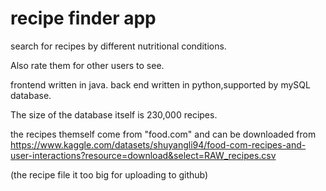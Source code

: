 # recipe finder app
 search for recipes by different nutritional conditions.
 
 Also rate them for other users to see. 
 
 frontend written in java. back end written in python,supported by mySQL database.
 
 The size of the database itself is 230,000 recipes.

 
 the recipes themself come from "food.com" and can be downloaded from https://www.kaggle.com/datasets/shuyangli94/food-com-recipes-and-user-interactions?resource=download&select=RAW_recipes.csv
 
(the recipe file it too big for uploading to github)
